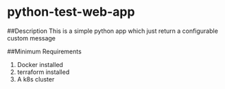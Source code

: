 # python-test-web-app
##Description
This is a simple python app which just return a configurable custom message

##Minimum Requirements
1. Docker installed
2. terraform installed
3. A k8s cluster